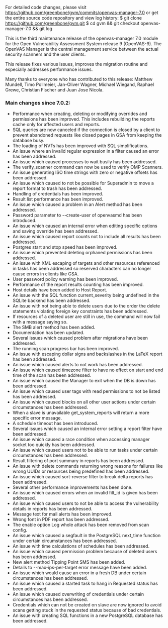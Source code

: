 For detailed code changes, please visit
https://github.com/greenbone/gvm/commits/openvas-manager-7.0
or get the entire source code repository and view log history:
$ git clone https://github.com/greenbone/gvm.git
$ cd gvm && git checkout openvas-manager-7.0 && git log

This is the third maintenance release of the openvas-manager 7.0 module for the
Open Vulnerability Assessment System release 9 (OpenVAS-9). The OpenVAS Manager
is the central management service between the actual security scanners and the
user clients.

This release fixes various issues, improves the migration routine and
especially addresses performance issues.

Many thanks to everyone who has contributed to this release:
Matthew Mundell, Timo Pollmeier, Jan-Oliver Wagner, Michael Wiegand,
Raphael Grewe, Christian Fischer and Juan Jose Nicola.

### Main changes since 7.0.2:

- Performance when creating, deleting or modifying overrides and permissions has been improved. This includes rebuilding the reports cache only for affected users and reports.
- SQL queries are now canceled if the connection is closed by a client to prevent abandoned requests like closed pages in GSA from keeping the database busy.
- The loading of NVTs has been improved with SQL simplifications.
- An issue where an invalid regular expression in a filter caused an error has been addressed.
- An issue which caused processes to wait busily has been addressed.
- The verify_scanner command can now be used to verify OMP Scanners.
- An issue generating ISO time strings with zero or negative offsets has been addressed.
- An issue which caused to not be possible for Superadmin to move a report format to trash has been addressed.
- Handling of credentials has been improved.
- Result list performance has been improved.
- An issue which caused a problem in an Alert method has been addressed.
- Password parameter to --create-user of openvasmd has been introduced.
- An issue which caused an internal error when editing specific options and saving override has been addressed.
- An issue which caused report counts not to include all results has been addressed.
- Postgres start and stop speed has been improved.
- An issue which prevented deleting orphaned permissions has been addressed.
- An issue with XML escaping of targets and other resources referenced in tasks has been addressed so reserved characters can no longer cause errors in clients like GSA.
- User password policy warning has been improved.
- Performance of the report results counting has been improved.
- Host details have been added to Host Report.
- An issue with the SQL function current_severity being undefined in the SQLite backend has been addressed.
- An issue with not being able to delete users due to the order the delete statements violating foreign key constraints has been addressed.
- If resources of a deleted user are still in use, the command will now fail with a message saying so.
- The SMB alert method has been added.
- Documentation has been updated.
- Several issues which caused problem after migrations have been addressed.
- The running scan progress bar has been improved.
- An issue with escaping dollar signs and backslashes in the LaTeX report has been addressed.
- An issue which caused alerts to not work has been addressed.
- An issue which caused timezone filter to have no effect on start and end time of the scan has been addressed.
- An issue which caused the Manager to exit when the DB is down has been addressed.
- An issue which caused user tags with read permissions to not be listed has been addressed.
- An issue which caused blocks on all other user actions under certain circumstances has been addressed.
- When a slave is unavailable get_system_reports will return a more specific error message.
- A schedule timeout has been introduced.
- Several issues which caused an internal error setting a report filter have been addressed.
- An issue which caused a race condition when accessing manager socket too quickly has been addressed.
- An issue which caused users not to be able to run tasks under certain circumstances has been addressed.
- Result filtering of port summary in reports has been addressed.
- An issue with delete commands returning wrong reasons for failures like wrong UUIDs or resources being predefined has been addressed.
- An issue which caused sort-reverse filter to break delta reports has been addressed.
- Several other performance improvements has been done.
- An issue which caused errors when an invalid filt_id is given has been addressed.
- An issue which caused users to not be able to access the vulnerability details in reports has been addressed.
- Message text for mail alerts has been improved.
- Wrong font in PDF report has been addressed.
- The enable option Log whole attack has been removed from scan config.
- An issue which caused a segfault in the PostgreSQL next_time function under certain circumstances has been addressed.
- An issue with time calculations of schedules has been addressed.
- An issue which caused permission problem because of deleted users has been addressed.
- New alert method Tipping Point SMS has been added.
- Details to --max-ips-per-target error message have been added.
- An issue which would cause an error in a fresh DB under certain circumstances has been addressed.
- An issue which caused a started task to hang in Requested status has been addressed.
- An issue which caused overwriting of credentials under certain circumstances has been addressed.
- Credentials which can not be created on slave are now ignored to avoid scans getting stuck in the requested status because of bad credentials.
- An issue with creating SQL functions in a new PostgreSQL database has been addressed.